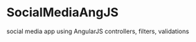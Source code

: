 SocialMediaAngJS
================

social media app using AngularJS controllers, filters, validations
